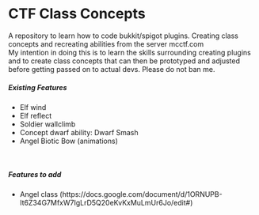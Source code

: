 <h1>CTF Class Concepts</h1>
A repository to learn how to code bukkit/spigot plugins. Creating class concepts and recreating abilities from the server mcctf.com
<br>
My intention in doing this is to learn the skills surrounding creating plugins and to create class concepts that can then be prototyped and adjusted before getting passed on to actual devs. Please do not ban me.
<br>
<h5>Existing Features</h5>
<ul>
  <li>Elf wind</li>
  <li>Elf reflect</li>
  <li>Soldier wallclimb</li>
  <li>Concept dwarf ability: Dwarf Smash</li>
  <li>Angel Biotic Bow (animations)</li>
</ul>
<br>
<h5>Features to add</h5>
<ul>
  <li>Angel class (https://docs.google.com/document/d/1ORNUPB-lt6Z34G7MfxW7IgLrD5Q20eKvKxMuLmUr6Jo/edit#)</li>
</ul>
